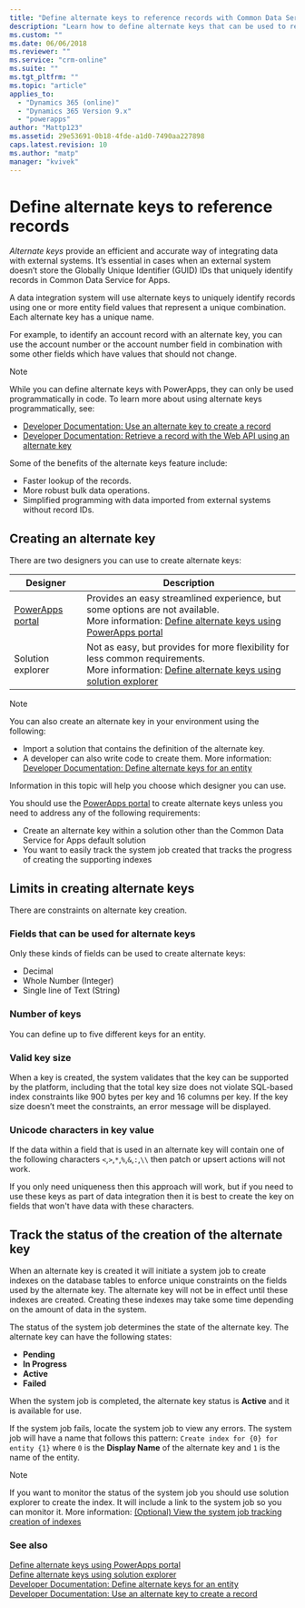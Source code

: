 ```yaml
---
title: "Define alternate keys to reference records with Common Data Service for Apps | MicrosoftDocs"
description: "Learn how to define alternate keys that can be used to reference records in Common Data Service for Apps"
ms.custom: ""
ms.date: 06/06/2018
ms.reviewer: ""
ms.service: "crm-online"
ms.suite: ""
ms.tgt_pltfrm: ""
ms.topic: "article"
applies_to: 
  - "Dynamics 365 (online)"
  - "Dynamics 365 Version 9.x"
  - "powerapps"
author: "Mattp123"
ms.assetid: 29e53691-0b18-4fde-a1d0-7490aa227898
caps.latest.revision: 10
ms.author: "matp"
manager: "kvivek"
---
```

# Define alternate keys to reference records

*Alternate keys* provide an efficient and accurate way of integrating data with external systems. It’s essential in cases when an external system doesn’t store the Globally Unique Identifier (GUID) IDs that uniquely identify records in Common Data Service for Apps. 

A data integration system will use alternate keys to uniquely identify records using one or more entity field values that represent a unique combination. Each alternate key has a unique name. 

For example, to identify an account record with an alternate key, you can use the account number or the account number field in combination with some other fields which have values that should not change.

> [!NOTE]
> While you can define alternate keys with PowerApps, they can only be used programmatically in code. 
> To learn more about using alternate keys programmatically, see:   
> - [Developer Documentation: Use an alternate key to create a record](/dynamics365/customer-engagement/developer/use-alternate-key-create-record) 
> - [Developer Documentation: Retrieve a record with the Web API using an alternate key](/dynamics365/customer-engagement/developer/webapi/retrieve-entity-using-web-api#retrieve-using-an-alternate-key)

Some of the benefits of the alternate keys feature include:  
  
- Faster lookup of the records.  
- More robust bulk data operations.  
- Simplified programming with data imported from external systems without record IDs.  
  

## Creating an alternate key

There are two designers you can use to create alternate keys:

|Designer| Description|
|--|--|
|[PowerApps portal](https://web.powerapps.com)|Provides an easy streamlined experience, but some options are not available.<br />More information: [Define alternate keys using PowerApps portal](define-alternate-keys-portal.md)|
|Solution explorer|Not as easy, but provides for more flexibility for less common requirements.<br />More information: [Define alternate keys using solution explorer](define-alternate-keys-solution-explorer.md) |

> [!NOTE]
> You can also create an alternate key in your environment using the following:
> - Import a solution that contains the definition of the alternate key.
> - A developer can also write code to create them. More information: [Developer Documentation: Define alternate keys for an entity](/dynamics365/customer-engagement/developer/define-alternate-keys-entity)

Information in this topic will help you choose which designer you can use. 

You should use the [PowerApps portal](https://web.powerapps.com) to create alternate keys unless you need to address any of the following requirements:

- Create an alternate key within a solution other than the Common Data Service for Apps default solution
- You want to easily track the system job created that tracks the progress of creating the supporting indexes


## Limits in creating alternate keys

There are constraints on alternate key creation.

### Fields that can be used for alternate keys

Only these kinds of fields can be used to create alternate keys:
 - Decimal
 - Whole Number (Integer)
 - Single line of Text (String)

### Number of keys

You can define up to five different keys for an entity.
 
### Valid key size

When a key is created, the system validates that the key can be supported by the platform, including that the total key size does not violate SQL-based index constraints like 900 bytes per key and 16 columns per key. If the key size doesn’t meet the constraints, an error message will be displayed.

### Unicode characters in key value

If the data within a field that is used in an alternate key will contain one of the following characters `<`,`>`,`*`,`%`,`&`,`:`,`\\` then patch or upsert actions will not work. 

If you only need uniqueness then this approach will work, but if you need to use these keys as part of data integration then it is best to create the key on fields that won't have data with these characters.

## Track the status of the creation of the alternate key

When an alternate key is created it will initiate a system job to create indexes on the database tables to enforce unique constraints on the fields used by the alternate key. The alternate key will not be in effect until these indexes are created. Creating these indexes may take some time depending on the amount of data in the system. 

The status of the system job determines the state of the alternate key. The alternate key can have the following states:
- **Pending**
- **In Progress**
- **Active**
- **Failed**

When the system job is completed, the alternate key status is **Active** and it is available for use.

If the system job fails, locate the system job to view any errors. The system job will have a name that follows this pattern: `Create index for {0} for entity {1}` where `0` is the **Display Name** of the alternate key and `1` is the name of the entity.


> [!NOTE]
> If you want to monitor the status of the system job you should use solution explorer to create the index. It will include a link to the system job so you can monitor it. More information: [(Optional) View the system job tracking creation of indexes](define-alternate-keys-solution-explorer.md#optional-view-the-system-job-tracking-creation-of-indexes)
  
  
### See also  

[Define alternate keys using PowerApps portal](define-alternate-keys-portal.md)<br />
[Define alternate keys using solution explorer](define-alternate-keys-solution-explorer.md)<br />
[Developer Documentation: Define alternate keys for an entity](/dynamics365/customer-engagement/developer/define-alternate-keys-entity)<br />
[Developer Documentation: Use an alternate key to create a record](/dynamics365/customer-engagement/developer/use-alternate-key-create-record)
